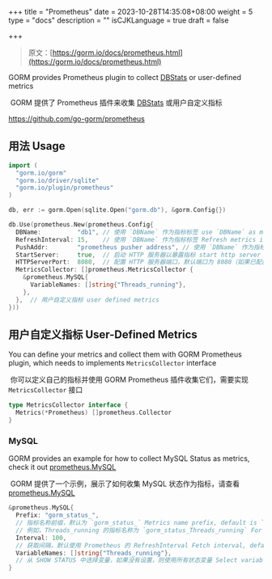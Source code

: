 +++
title = "Prometheus"
date = 2023-10-28T14:35:08+08:00
weight = 5
type = "docs"
description = ""
isCJKLanguage = true
draft = false

+++

> 原文：[https://gorm.io/docs/prometheus.html](https://gorm.io/docs/prometheus.html)

GORM provides Prometheus plugin to collect [DBStats](https://pkg.go.dev/database/sql?tab=doc#DBStats) or user-defined metrics

​	GORM 提供了 Prometheus 插件来收集 [DBStats](https://pkg.go.dev/database/sql?tab=doc#DBStats) 或用户自定义指标

https://github.com/go-gorm/prometheus

## 用法 Usage

``` go
import (
  "gorm.io/gorm"
  "gorm.io/driver/sqlite"
  "gorm.io/plugin/prometheus"
)

db, err := gorm.Open(sqlite.Open("gorm.db"), &gorm.Config{})

db.Use(prometheus.New(prometheus.Config{
  DBName:          "db1", // 使用 `DBName` 作为指标标签 use `DBName` as metrics label
  RefreshInterval: 15,    // 使用 `DBName` 作为指标标签 Refresh metrics interval (default 15 seconds)
  PushAddr:        "prometheus pusher address", // 使用 `DBName` 作为指标标签 push metrics if `PushAddr` configured
  StartServer:     true,  // 启动 HTTP 服务器以暴露指标 start http server to expose metrics
  HTTPServerPort:  8080,  // 配置 HTTP 服务器端口，默认端口为 8080（如果已配置多个实例，仅第一个 `HTTPServerPort` 将用于启动服务器） configure http server port, default port 8080 (if you have configured multiple instances, only the first `HTTPServerPort` will be used to start server)
  MetricsCollector: []prometheus.MetricsCollector {
    &prometheus.MySQL{
      VariableNames: []string{"Threads_running"},
    },
  },  // 用户自定义指标 user defined metrics
}))
```

## 用户自定义指标 User-Defined Metrics

You can define your metrics and collect them with GORM Prometheus plugin, which needs to implements `MetricsCollector` interface

​	你可以定义自己的指标并使用 GORM Prometheus 插件收集它们，需要实现 `MetricsCollector` 接口

``` go
type MetricsCollector interface {
  Metrics(*Prometheus) []prometheus.Collector
}
```

### MySQL

GORM provides an example for how to collect MySQL Status as metrics, check it out [prometheus.MySQL](https://github.com/go-gorm/prometheus/blob/master/mysql.go)

​	GORM 提供了一个示例，展示了如何收集 MySQL 状态作为指标，请查看 [prometheus.MySQL](https://github.com/go-gorm/prometheus/blob/master/mysql.go)

``` go
&prometheus.MySQL{
  Prefix: "gorm_status_",
  // 指标名称前缀，默认为 `gorm_status_` Metrics name prefix, default is `gorm_status_`
  // 例如，Threads_running 的指标名称为 `gorm_status_Threads_running` For example, Threads_running's metric name is `gorm_status_Threads_running`
  Interval: 100,
  // 获取间隔，默认使用 Prometheus 的 RefreshInterval Fetch interval, default use Prometheus's RefreshInterval
  VariableNames: []string{"Threads_running"},
  // 从 SHOW STATUS 中选择变量，如果没有设置，则使用所有状态变量 Select variables from SHOW STATUS, if not set, uses all status variables
}
```
